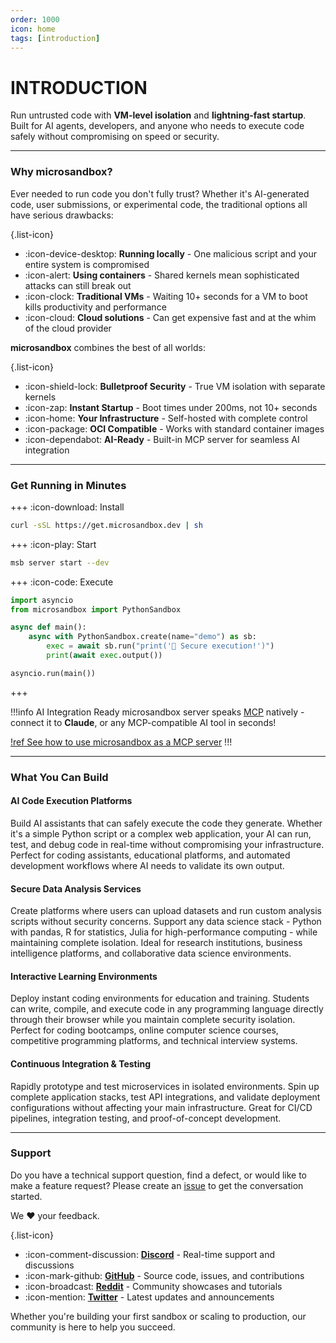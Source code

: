 ```yaml
---
order: 1000
icon: home
tags: [introduction]
---
```


# INTRODUCTION

Run untrusted code with **VM-level isolation** and **lightning-fast startup**. Built for AI agents, developers, and anyone who needs to execute code safely without compromising on speed or security.

---

### Why microsandbox?

Ever needed to run code you don't fully trust? Whether it's AI-generated code, user submissions, or experimental code, the traditional options all have serious drawbacks:

{.list-icon}

- :icon-device-desktop: **Running locally** - One malicious script and your entire system is compromised
- :icon-alert: **Using containers** - Shared kernels mean sophisticated attacks can still break out
- :icon-clock: **Traditional VMs** - Waiting 10+ seconds for a VM to boot kills productivity and performance
- :icon-cloud: **Cloud solutions** - Can get expensive fast and at the whim of the cloud provider

**microsandbox** combines the best of all worlds:

{.list-icon}

- :icon-shield-lock: **Bulletproof Security** - True VM isolation with separate kernels
- :icon-zap: **Instant Startup** - Boot times under 200ms, not 10+ seconds
- :icon-home: **Your Infrastructure** - Self-hosted with complete control
- :icon-package: **OCI Compatible** - Works with standard container images
- :icon-dependabot: **AI-Ready** - Built-in MCP server for seamless AI integration

---

### Get Running in Minutes

+++ :icon-download: Install

```bash
curl -sSL https://get.microsandbox.dev | sh
```

+++ :icon-play: Start

```bash
msb server start --dev
```

+++ :icon-code: Execute

```python
import asyncio
from microsandbox import PythonSandbox

async def main():
    async with PythonSandbox.create(name="demo") as sb:
        exec = await sb.run("print('🚀 Secure execution!')")
        print(await exec.output())

asyncio.run(main())
```

+++

!!!info AI Integration Ready
microsandbox server speaks [MCP](https://modelcontextprotocol.io) natively - connect it to **Claude**, or any MCP-compatible AI tool in seconds!

[!ref See how to use microsandbox as a MCP server](/guides/mcp)
!!!

---

### What You Can Build

#### AI Code Execution Platforms

Build AI assistants that can safely execute the code they generate. Whether it's a simple Python script or a complex web application, your AI can run, test, and debug code in real-time without compromising your infrastructure. Perfect for coding assistants, educational platforms, and automated development workflows where AI needs to validate its own output.

#### Secure Data Analysis Services

Create platforms where users can upload datasets and run custom analysis scripts without security concerns. Support any data science stack - Python with pandas, R for statistics, Julia for high-performance computing - while maintaining complete isolation. Ideal for research institutions, business intelligence platforms, and collaborative data science environments.

#### Interactive Learning Environments

Deploy instant coding environments for education and training. Students can write, compile, and execute code in any programming language directly through their browser while you maintain complete security isolation. Perfect for coding bootcamps, online computer science courses, competitive programming platforms, and technical interview systems.

#### Continuous Integration & Testing

Rapidly prototype and test microservices in isolated environments. Spin up complete application stacks, test API integrations, and validate deployment configurations without affecting your main infrastructure. Great for CI/CD pipelines, integration testing, and proof-of-concept development.

---

### Support

Do you have a technical support question, find a defect, or would like to make a feature request? Please create an [issue](https://github.com/microsandbox/microsandbox/issues) to get the conversation started.

We ❤️ your feedback.

{.list-icon}

- :icon-comment-discussion: **[Discord](https://discord.gg/T95Y3XnEAK)** - Real-time support and discussions
- :icon-mark-github: **[GitHub](https://github.com/microsandbox/microsandbox)** - Source code, issues, and contributions
- :icon-broadcast: **[Reddit](https://www.reddit.com/r/microsandbox)** - Community showcases and tutorials
- :icon-mention: **[Twitter](https://x.com/microsandbox)** - Latest updates and announcements

Whether you're building your first sandbox or scaling to production, our community is here to help you succeed.
